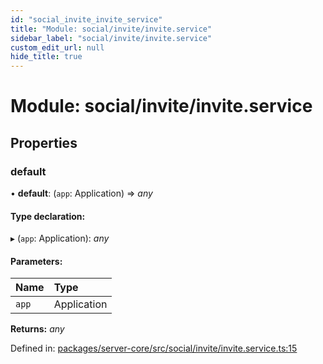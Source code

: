 ```yaml
---
id: "social_invite_invite_service"
title: "Module: social/invite/invite.service"
sidebar_label: "social/invite/invite.service"
custom_edit_url: null
hide_title: true
---
```


# Module: social/invite/invite.service

## Properties

### default

• **default**: (`app`: Application) => *any*

#### Type declaration:

▸ (`app`: Application): *any*

#### Parameters:

Name | Type |
:------ | :------ |
`app` | Application |

**Returns:** *any*

Defined in: [packages/server-core/src/social/invite/invite.service.ts:15](https://github.com/xr3ngine/xr3ngine/blob/a16a45d7e/packages/server-core/src/social/invite/invite.service.ts#L15)
